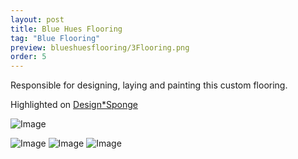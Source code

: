 ```yaml
---
layout: post
title: Blue Hues Flooring
tag: "Blue Flooring"
preview: blueshuesflooring/3Flooring.png
order: 5
---
```

Responsible for designing, laying and painting this custom flooring.

Highlighted on <a href="http://www.designsponge.com/2013/04/before-after-davids-blue-floors.html">Design*Sponge</a>

![Image](1Flooring.png)

![Image](2Flooring.png)
![Image](3Flooring.png)
![Image](4Flooring.png)
